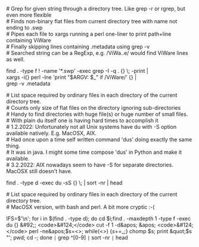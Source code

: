 \# Grep for given string through a directory tree. Like grep -r or rgrep, but even more flexible  
\# Finds non-binary flat files from current directory tree with name not ending to .swp  
\# Pipes each file to xargs running a perl one-liner to print path+line containing ViWare  
\# Finally skipping lines containing .metadata using grep -v  
\# Searched string can be a RegExp, e.g. /ViWa..e/ would find ViWare lines as well.

find . -type f  ! -name '*.swp' -exec grep -I -q . {} &#92;; -print | \
  xargs -i{} perl -lne 'print "$ARGV: $_" if /ViWare/' {} | \
  grep -v \.metadata

\# List space required by ordinary files in each directory of the current directory tree.  
\# Counts only size of flat files on the directory ignoring sub-directories  
\# Handy to find directories with huge file(s) or huge number of small files.  
\# With plain du itself one is having hard times to accomplish it  
\# 1.2.2022: Unfortunately not all Unix systems have du with -S option available natively. E.g. MacOSX, AIX.  
\# Had once upon a time self written command 'dus' doing exactly the same thing.  
\# It was in java. I might some time compose 'dus' in Python and make it available.  
\# 3.2.2022: AIX nowadays seem to have -S for separate directories. MacOSX still doesn't have.

find . -type d -exec du -sS {} &#92;; | sort -nr | head

\# List space required by ordinary files in each directory of the current directory tree.  
\# MacOSX version, with bash and perl. A bit more cryptic :-(

IFS=$&apos;\n&apos;; for i in $(find . -type d); do cd $i;find . -maxdepth 1 -type f -exec du {} &#92;; <code>&#124;</code> cut -f 1 -d&apos; &apos; <code>&#124;</code> perl -ne&apos;$s=<>; while(<>) {$s+=$_;} chomp $s; print &quot;$s &quot;&apos;; pwd; cd -; done  <code>&#124;</code> grep ^[0-9] <code>&#124;</code> sort -nr <code>&#124;</code> head